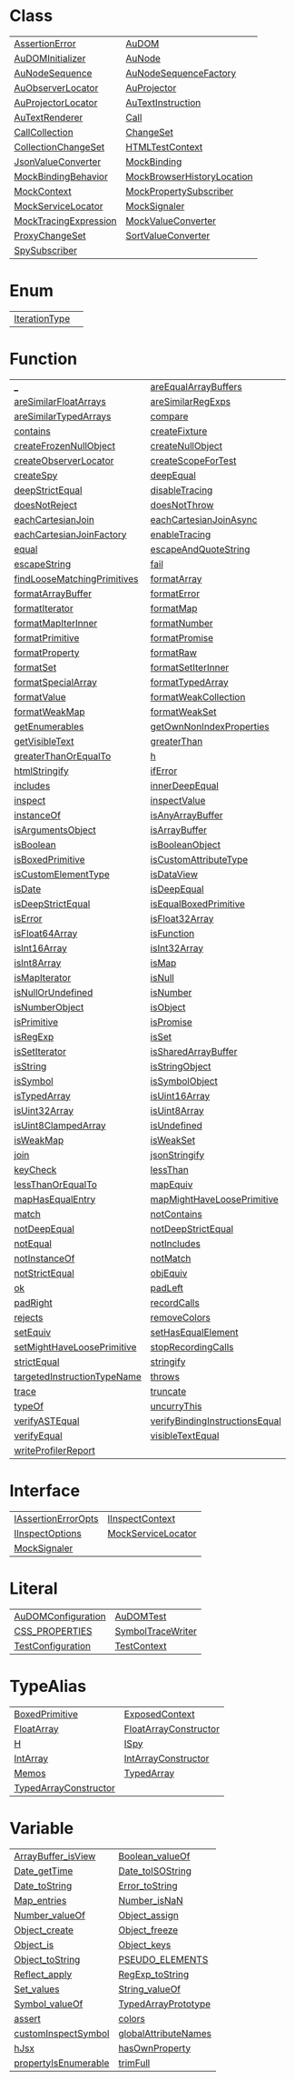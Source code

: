 # Class



|                                                                        |                                                                                  |
| ---------------------------------------------------------------------- | -------------------------------------------------------------------------------- |
| [AssertionError](/testing/class/inspect/assertionerror.md)             | [AuDOM](/testing/class/au-dom/audom.md)                                          |
| [AuDOMInitializer](/testing/class/au-dom/audominitializer.md)          | [AuNode](/testing/class/au-dom/aunode.md)                                        |
| [AuNodeSequence](/testing/class/au-dom/aunodesequence.md)              | [AuNodeSequenceFactory](/testing/class/au-dom/aunodesequencefactory.md)          |
| [AuObserverLocator](/testing/class/au-dom/auobserverlocator.md)        | [AuProjector](/testing/class/au-dom/auprojector.md)                              |
| [AuProjectorLocator](/testing/class/au-dom/auprojectorlocator.md)      | [AuTextInstruction](/testing/class/au-dom/autextinstruction.md)                  |
| [AuTextRenderer](/testing/class/au-dom/autextrenderer.md)              | [Call](/testing/class/tracing/call.md)                                           |
| [CallCollection](/testing/class/tracing/callcollection.md)             | [ChangeSet](/testing/class/mocks/changeset.md)                                   |
| [CollectionChangeSet](/testing/class/mocks/collectionchangeset.md)     | [HTMLTestContext](/testing/class/html-test-context/htmltestcontext.md)           |
| [JsonValueConverter](/testing/class/resources/jsonvalueconverter.md)   | [MockBinding](/testing/class/mocks/mockbinding.md)                               |
| [MockBindingBehavior](/testing/class/mocks/mockbindingbehavior.md)     | [MockBrowserHistoryLocation](/testing/class/mocks/mockbrowserhistorylocation.md) |
| [MockContext](/testing/class/mocks/mockcontext.md)                     | [MockPropertySubscriber](/testing/class/mocks/mockpropertysubscriber.md)         |
| [MockServiceLocator](/testing/class/mocks/mockservicelocator.md)       | [MockSignaler](/testing/class/mocks/mocksignaler.md)                             |
| [MockTracingExpression](/testing/class/mocks/mocktracingexpression.md) | [MockValueConverter](/testing/class/mocks/mockvalueconverter.md)                 |
| [ProxyChangeSet](/testing/class/mocks/proxychangeset.md)               | [SortValueConverter](/testing/class/resources/sortvalueconverter.md)             |
| [SpySubscriber](/testing/class/mocks/spysubscriber.md)                 |                                                                                  |



# Enum



|                                                            |     |
| ---------------------------------------------------------- | --- |
| [IterationType](/testing/enum/comparison/iterationtype.md) |     |



# Function



|                                                                                                        |                                                                                                              |
| ------------------------------------------------------------------------------------------------------ | ------------------------------------------------------------------------------------------------------------ |
| [_](/testing/function/string-manipulation/_.md)                                                        | [areEqualArrayBuffers](/testing/function/comparison/areequalarraybuffers.md)                                 |
| [areSimilarFloatArrays](/testing/function/comparison/aresimilarfloatarrays.md)                         | [areSimilarRegExps](/testing/function/comparison/aresimilarregexps.md)                                       |
| [areSimilarTypedArrays](/testing/function/comparison/aresimilartypedarrays.md)                         | [compare](/testing/function/comparison/compare.md)                                                           |
| [contains](/testing/function/assert/contains.md)                                                       | [createFixture](/testing/function/startup/createfixture.md)                                                  |
| [createFrozenNullObject](/testing/function/util/createfrozennullobject.md)                             | [createNullObject](/testing/function/util/createnullobject.md)                                               |
| [createObserverLocator](/testing/function/test-builder/createobserverlocator.md)                       | [createScopeForTest](/testing/function/test-builder/createscopefortest.md)                                   |
| [createSpy](/testing/function/util/createspy.md)                                                       | [deepEqual](/testing/function/assert/deepequal.md)                                                           |
| [deepStrictEqual](/testing/function/assert/deepstrictequal.md)                                         | [disableTracing](/testing/function/tracing/disabletracing.md)                                                |
| [doesNotReject](/testing/function/assert/doesnotreject.md)                                             | [doesNotThrow](/testing/function/assert/doesnotthrow.md)                                                     |
| [eachCartesianJoin](/testing/function/each-cartesian-join/eachcartesianjoin.md)                        | [eachCartesianJoinAsync](/testing/function/each-cartesian-join/eachcartesianjoinasync.md)                    |
| [eachCartesianJoinFactory](/testing/function/each-cartesian-join/eachcartesianjoinfactory.md)          | [enableTracing](/testing/function/tracing/enabletracing.md)                                                  |
| [equal](/testing/function/assert/equal.md)                                                             | [escapeAndQuoteString](/testing/function/util/escapeandquotestring.md)                                       |
| [escapeString](/testing/function/util/escapestring.md)                                                 | [fail](/testing/function/assert/fail.md)                                                                     |
| [findLooseMatchingPrimitives](/testing/function/comparison/findloosematchingprimitives.md)             | [formatArray](/testing/function/inspect/formatarray.md)                                                      |
| [formatArrayBuffer](/testing/function/inspect/formatarraybuffer.md)                                    | [formatError](/testing/function/inspect/formaterror.md)                                                      |
| [formatIterator](/testing/function/inspect/formatiterator.md)                                          | [formatMap](/testing/function/inspect/formatmap.md)                                                          |
| [formatMapIterInner](/testing/function/inspect/formatmapiterinner.md)                                  | [formatNumber](/testing/function/inspect/formatnumber.md)                                                    |
| [formatPrimitive](/testing/function/inspect/formatprimitive.md)                                        | [formatPromise](/testing/function/inspect/formatpromise.md)                                                  |
| [formatProperty](/testing/function/inspect/formatproperty.md)                                          | [formatRaw](/testing/function/inspect/formatraw.md)                                                          |
| [formatSet](/testing/function/inspect/formatset.md)                                                    | [formatSetIterInner](/testing/function/inspect/formatsetiterinner.md)                                        |
| [formatSpecialArray](/testing/function/inspect/formatspecialarray.md)                                  | [formatTypedArray](/testing/function/inspect/formattypedarray.md)                                            |
| [formatValue](/testing/function/inspect/formatvalue.md)                                                | [formatWeakCollection](/testing/function/inspect/formatweakcollection.md)                                    |
| [formatWeakMap](/testing/function/inspect/formatweakmap.md)                                            | [formatWeakSet](/testing/function/inspect/formatweakset.md)                                                  |
| [getEnumerables](/testing/function/util/getenumerables.md)                                             | [getOwnNonIndexProperties](/testing/function/util/getownnonindexproperties.md)                               |
| [getVisibleText](/testing/function/specialized-assertions/getvisibletext.md)                           | [greaterThan](/testing/function/assert/greaterthan.md)                                                       |
| [greaterThanOrEqualTo](/testing/function/assert/greaterthanorequalto.md)                               | [h](/testing/function/h/h.md)                                                                                |
| [htmlStringify](/testing/function/string-manipulation/htmlstringify.md)                                | [ifError](/testing/function/assert/iferror.md)                                                               |
| [includes](/testing/function/assert/includes.md)                                                       | [innerDeepEqual](/testing/function/comparison/innerdeepequal.md)                                             |
| [inspect](/testing/function/inspect/inspect.md)                                                        | [inspectValue](/testing/function/inspect/inspectvalue.md)                                                    |
| [instanceOf](/testing/function/assert/instanceof.md)                                                   | [isAnyArrayBuffer](/testing/function/util/isanyarraybuffer.md)                                               |
| [isArgumentsObject](/testing/function/util/isargumentsobject.md)                                       | [isArrayBuffer](/testing/function/util/isarraybuffer.md)                                                     |
| [isBoolean](/testing/function/util/isboolean.md)                                                       | [isBooleanObject](/testing/function/util/isbooleanobject.md)                                                 |
| [isBoxedPrimitive](/testing/function/util/isboxedprimitive.md)                                         | [isCustomAttributeType](/testing/function/assert/iscustomattributetype.md)                                   |
| [isCustomElementType](/testing/function/assert/iscustomelementtype.md)                                 | [isDataView](/testing/function/util/isdataview.md)                                                           |
| [isDate](/testing/function/util/isdate.md)                                                             | [isDeepEqual](/testing/function/comparison/isdeepequal.md)                                                   |
| [isDeepStrictEqual](/testing/function/comparison/isdeepstrictequal.md)                                 | [isEqualBoxedPrimitive](/testing/function/comparison/isequalboxedprimitive.md)                               |
| [isError](/testing/function/util/iserror.md)                                                           | [isFloat32Array](/testing/function/util/isfloat32array.md)                                                   |
| [isFloat64Array](/testing/function/util/isfloat64array.md)                                             | [isFunction](/testing/function/util/isfunction.md)                                                           |
| [isInt16Array](/testing/function/util/isint16array.md)                                                 | [isInt32Array](/testing/function/util/isint32array.md)                                                       |
| [isInt8Array](/testing/function/util/isint8array.md)                                                   | [isMap](/testing/function/util/ismap.md)                                                                     |
| [isMapIterator](/testing/function/util/ismapiterator.md)                                               | [isNull](/testing/function/util/isnull.md)                                                                   |
| [isNullOrUndefined](/testing/function/util/isnullorundefined.md)                                       | [isNumber](/testing/function/util/isnumber.md)                                                               |
| [isNumberObject](/testing/function/util/isnumberobject.md)                                             | [isObject](/testing/function/util/isobject.md)                                                               |
| [isPrimitive](/testing/function/util/isprimitive.md)                                                   | [isPromise](/testing/function/util/ispromise.md)                                                             |
| [isRegExp](/testing/function/util/isregexp.md)                                                         | [isSet](/testing/function/util/isset.md)                                                                     |
| [isSetIterator](/testing/function/util/issetiterator.md)                                               | [isSharedArrayBuffer](/testing/function/util/issharedarraybuffer.md)                                         |
| [isString](/testing/function/util/isstring.md)                                                         | [isStringObject](/testing/function/util/isstringobject.md)                                                   |
| [isSymbol](/testing/function/util/issymbol.md)                                                         | [isSymbolObject](/testing/function/util/issymbolobject.md)                                                   |
| [isTypedArray](/testing/function/util/istypedarray.md)                                                 | [isUint16Array](/testing/function/util/isuint16array.md)                                                     |
| [isUint32Array](/testing/function/util/isuint32array.md)                                               | [isUint8Array](/testing/function/util/isuint8array.md)                                                       |
| [isUint8ClampedArray](/testing/function/util/isuint8clampedarray.md)                                   | [isUndefined](/testing/function/util/isundefined.md)                                                         |
| [isWeakMap](/testing/function/util/isweakmap.md)                                                       | [isWeakSet](/testing/function/util/isweakset.md)                                                             |
| [join](/testing/function/util/join.md)                                                                 | [jsonStringify](/testing/function/string-manipulation/jsonstringify.md)                                      |
| [keyCheck](/testing/function/comparison/keycheck.md)                                                   | [lessThan](/testing/function/assert/lessthan.md)                                                             |
| [lessThanOrEqualTo](/testing/function/assert/lessthanorequalto.md)                                     | [mapEquiv](/testing/function/comparison/mapequiv.md)                                                         |
| [mapHasEqualEntry](/testing/function/comparison/maphasequalentry.md)                                   | [mapMightHaveLoosePrimitive](/testing/function/comparison/mapmighthavelooseprimitive.md)                     |
| [match](/testing/function/assert/match.md)                                                             | [notContains](/testing/function/assert/notcontains.md)                                                       |
| [notDeepEqual](/testing/function/assert/notdeepequal.md)                                               | [notDeepStrictEqual](/testing/function/assert/notdeepstrictequal.md)                                         |
| [notEqual](/testing/function/assert/notequal.md)                                                       | [notIncludes](/testing/function/assert/notincludes.md)                                                       |
| [notInstanceOf](/testing/function/assert/notinstanceof.md)                                             | [notMatch](/testing/function/assert/notmatch.md)                                                             |
| [notStrictEqual](/testing/function/assert/notstrictequal.md)                                           | [objEquiv](/testing/function/comparison/objequiv.md)                                                         |
| [ok](/testing/function/assert/ok.md)                                                                   | [padLeft](/testing/function/string-manipulation/padleft.md)                                                  |
| [padRight](/testing/function/string-manipulation/padright.md)                                          | [recordCalls](/testing/function/tracing/recordcalls.md)                                                      |
| [rejects](/testing/function/assert/rejects.md)                                                         | [removeColors](/testing/function/util/removecolors.md)                                                       |
| [setEquiv](/testing/function/comparison/setequiv.md)                                                   | [setHasEqualElement](/testing/function/comparison/sethasequalelement.md)                                     |
| [setMightHaveLoosePrimitive](/testing/function/comparison/setmighthavelooseprimitive.md)               | [stopRecordingCalls](/testing/function/tracing/stoprecordingcalls.md)                                        |
| [strictEqual](/testing/function/assert/strictequal.md)                                                 | [stringify](/testing/function/string-manipulation/stringify.md)                                              |
| [targetedInstructionTypeName](/testing/function/specialized-assertions/targetedinstructiontypename.md) | [throws](/testing/function/assert/throws.md)                                                                 |
| [trace](/testing/function/tracing/trace.md)                                                            | [truncate](/testing/function/util/truncate.md)                                                               |
| [typeOf](/testing/function/assert/typeof.md)                                                           | [uncurryThis](/testing/function/util/uncurrythis.md)                                                         |
| [verifyASTEqual](/testing/function/specialized-assertions/verifyastequal.md)                           | [verifyBindingInstructionsEqual](/testing/function/specialized-assertions/verifybindinginstructionsequal.md) |
| [verifyEqual](/testing/function/specialized-assertions/verifyequal.md)                                 | [visibleTextEqual](/testing/function/assert/visibletextequal.md)                                             |
| [writeProfilerReport](/testing/function/profiler/writeprofilerreport.md)                               |                                                                                                              |



# Interface



|                                                                          |                                                                      |
| ------------------------------------------------------------------------ | -------------------------------------------------------------------- |
| [IAssertionErrorOpts](/testing/interface/inspect/iassertionerroropts.md) | [IInspectContext](/testing/interface/inspect/iinspectcontext.md)     |
| [IInspectOptions](/testing/interface/inspect/iinspectoptions.md)         | [MockServiceLocator](/testing/interface/mocks/mockservicelocator.md) |
| [MockSignaler](/testing/interface/mocks/mocksignaler.md)                 |                                                                      |



# Literal



|                                                                      |                                                                    |
| -------------------------------------------------------------------- | ------------------------------------------------------------------ |
| [AuDOMConfiguration](/testing/literal/au-dom/audomconfiguration.md)  | [AuDOMTest](/testing/literal/au-dom/audomtest.md)                  |
| [CSS_PROPERTIES](/testing/literal/data/css_properties.md)            | [SymbolTraceWriter](/testing/literal/tracing/symboltracewriter.md) |
| [TestConfiguration](/testing/literal/resources/testconfiguration.md) | [TestContext](/testing/literal/html-test-context/testcontext.md)   |



# TypeAlias



|                                                                           |                                                                           |
| ------------------------------------------------------------------------- | ------------------------------------------------------------------------- |
| [BoxedPrimitive](/testing/typealias/util/boxedprimitive.md)               | [ExposedContext](/testing/typealias/mocks/exposedcontext.md)              |
| [FloatArray](/testing/typealias/util/floatarray.md)                       | [FloatArrayConstructor](/testing/typealias/util/floatarrayconstructor.md) |
| [H](/testing/typealias/h/h.md)                                            | [ISpy](/testing/typealias/util/ispy.md)                                   |
| [IntArray](/testing/typealias/util/intarray.md)                           | [IntArrayConstructor](/testing/typealias/util/intarrayconstructor.md)     |
| [Memos](/testing/typealias/comparison/memos.md)                           | [TypedArray](/testing/typealias/util/typedarray.md)                       |
| [TypedArrayConstructor](/testing/typealias/util/typedarrayconstructor.md) |                                                                           |



# Variable



|                                                                         |                                                                        |
| ----------------------------------------------------------------------- | ---------------------------------------------------------------------- |
| [ArrayBuffer_isView](/testing/variable/util/arraybuffer_isview.md)      | [Boolean_valueOf](/testing/variable/util/boolean_valueof.md)           |
| [Date_getTime](/testing/variable/util/date_gettime.md)                  | [Date_toISOString](/testing/variable/util/date_toisostring.md)         |
| [Date_toString](/testing/variable/util/date_tostring.md)                | [Error_toString](/testing/variable/util/error_tostring.md)             |
| [Map_entries](/testing/variable/util/map_entries.md)                    | [Number_isNaN](/testing/variable/util/number_isnan.md)                 |
| [Number_valueOf](/testing/variable/util/number_valueof.md)              | [Object_assign](/testing/variable/util/object_assign.md)               |
| [Object_create](/testing/variable/util/object_create.md)                | [Object_freeze](/testing/variable/util/object_freeze.md)               |
| [Object_is](/testing/variable/util/object_is.md)                        | [Object_keys](/testing/variable/util/object_keys.md)                   |
| [Object_toString](/testing/variable/util/object_tostring.md)            | [PSEUDO_ELEMENTS](/testing/variable/data/pseudo_elements.md)           |
| [Reflect_apply](/testing/variable/util/reflect_apply.md)                | [RegExp_toString](/testing/variable/util/regexp_tostring.md)           |
| [Set_values](/testing/variable/util/set_values.md)                      | [String_valueOf](/testing/variable/util/string_valueof.md)             |
| [Symbol_valueOf](/testing/variable/util/symbol_valueof.md)              | [TypedArrayPrototype](/testing/variable/util/typedarrayprototype.md)   |
| [assert](/testing/variable/assert/assert.md)                            | [colors](/testing/variable/util/colors.md)                             |
| [customInspectSymbol](/testing/variable/inspect/custominspectsymbol.md) | [globalAttributeNames](/testing/variable/data/globalattributenames.md) |
| [hJsx](/testing/variable/h/hjsx.md)                                     | [hasOwnProperty](/testing/variable/util/hasownproperty.md)             |
| [propertyIsEnumerable](/testing/variable/util/propertyisenumerable.md)  | [trimFull](/testing/variable/util/trimfull.md)                         |


